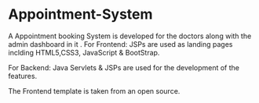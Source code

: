 # Appointment-System

A Appointment booking System is developed for the doctors along with the admin dashboard in it .
For Frontend: JSPs are used as landing pages inclding HTML5,CSS3, JavaScript & BootStrap.

For Backend: Java Servlets & JSPs are used for the development of the features.

The Frontend template is taken from an open source.
